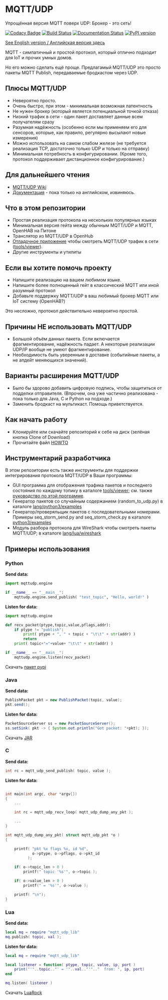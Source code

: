 # MQTT/UDP
Упрощённая версия MQTT поверх UDP: Брокер - это сеть!

[![Codacy Badge](https://api.codacy.com/project/badge/Grade/c498fc36dbea4e41a05f4ba5a8c0ff96)](https://www.codacy.com/app/dzavalishin/mqtt_udp?utm_source=github.com&amp;utm_medium=referral&amp;utm_content=dzavalishin/mqtt_udp&amp;utm_campaign=Badge_Grade) 
[![Build Status](https://travis-ci.org/dzavalishin/mqtt_udp.svg?branch=master)](https://travis-ci.org/dzavalishin/mqtt_udp)
[![Documentation Status](https://readthedocs.org/projects/mqtt-udp/badge/?version=latest)](https://mqtt-udp.readthedocs.io/en/latest/?badge=latest)
[![PyPI version](https://badge.fury.io/py/mqttudp.svg)](https://badge.fury.io/py/mqttudp)

[See English version / Английская версия здесь](./README.md)


MQTT - симпатичный и простой протокол, который отлично подходит для IoT и прочих умных домов.

Но его можно сделать ещё проще. Предлагамый MQTT/UDP это просто
пакеты MQTT Publish, передаваемые бродкастом через UDP.

## Плюсы MQTT/UDP

*   Невероятно просто.
*   Очень быстро, при этом - минимальная возможная латентность
*   Не нужен брокер (который является потенциальной точкой отказа)
*   Низкий трафик в сети - один пакет доставляет данные всем получателям сразу
*   Разумная надёжность (особенно если мы применяем его для сенсоров, которые, как правило, регулярно высылают новые измерения)
*   Можно использовать на самом слабом железе (не требуется реализация TCP, достаточно только UDP и только на отправку)
*   Минимальная потребность в конфигурировании. (Кроме того, протокол поддерживает дистанционное конфигурирование.)

## Для дальнейшего чтения

*   [MQTT/UDP Wiki](../../wiki)
*   [Документация](https://mqtt-udp.readthedocs.io/en/latest/) - пока только на английском, извиняюсь.

## Что в этом репозитории

*   Простая реализация протокола на нескольких популярных языках
*   Минимальная версия гейта между обычным MQTT/UDP и MQTT, OpenHAB на Питоне
*   Транслятор из MQTT/UDP в OpenHub
*   [Отладочное приложение](https://github.com/dzavalishin/mqtt_udp/wiki/MQTT-UDP-Viewer-Help) чтобы смотреть MQTT/UDP трафик в сети ([tools/viewer](tools/viewer)).
*   Другие инструменты и утилиты

## Если вы хотите помочь проекту

*   Напишите реализацию на вашем любимом языке.
*   Напишите более полноценный гейт в классический MQTT или иной разумный протокол
*   Добавьте поддержку MQTT/UDP в ваш любимый брокер MQTT или IoT систему (OpenHAB?)

Это несложно, протокол действительно невероятно простой.

## Причины НЕ использовать MQTT/UDP

*   Большой объём данных пакета. Если включается фрагментирование, надёжность падает. А некоторые реализации UDP/IP вообще не умеют фрагментирование.
*   Необходимость быть уверенным в доставке (событийные пакеты, а не апдейт меняющихся значений). 

## Варианты расширения MQTT/UDP

*   Было бы здорово добавить цифровую подпись, чтобы защититься от подделки отправителя. (Впрочем, она уже частично реализована - пока только для Java, C и Python на подходе.)
*   Заменить бродкаст на мультикаст. Помощь приветствуется.

## Как начать работу

*   Клонируйте или скачайте репозиторий к себе на диск (зелёная кнопка Clone of Download)
*   Прочитайте файл [HOWTO](https://raw.githubusercontent.com/dzavalishin/mqtt_udp/master/HOWTO)

## Инструментарий разработчика

В этом репозитории есть также инструменты для поддержки интегрирования протокола MQTT/UDP в Ваши программы:

*   GUI программа для отображения трафика пакетов и последнего состояния по каждому топику в каталоге [tools/viewer](https://github.com/dzavalishin/mqtt_udp/tree/master/tools/viewer); см. также [руководство по этой программе](https://github.com/dzavalishin/mqtt_udp/wiki/MQTT-UDP-Viewer-Help).
*   Генератор пакетов со случайным содержанием (random_to_udp.py) в каталоге [lang/python3/examples](https://github.com/dzavalishin/mqtt_udp/tree/master/python3/examples) 
*   Генератор/проверяльщик пакетов с последовательными номерами. Примеры seq_storm_send.py and seq_storm_check.py в каталоге [python3/examples](https://github.com/dzavalishin/mqtt_udp/tree/master/python3/examples) 
*   Модуль разбора протокола для WireShark чтобы смотреть пакеты MQTT/UDP; в каталоге [lang/lua/wireshark](https://github.com/dzavalishin/mqtt_udp/tree/master/lua/wireshark)

## Примеры использования

### Python

**Send data:**

```python
import mqttudp.engine

if __name__ == "__main__":
    mqttudp.engine.send_publish( "test_topic", "Hello, world!" )
```

**Listen for data:**

```python
import mqttudp.engine

def recv_packet(ptype,topic,value,pflags,addr):
    if ptype != "publish":
        print( ptype + ", " + topic + "\t\t" + str(addr) )
        return
    print( topic+"="+value+ "\t\t" + str(addr) )

if __name__ == "__main__":
    mqttudp.engine.listen(recv_packet)
```

Скачать [пакет pypi](https://pypi.org/project/mqttudp/)


### Java

**Send data:**

```java
PublishPacket pkt = new PublishPacket(topic, value);
pkt.send();

```

**Listen for data:**


```java
PacketSourceServer ss = new PacketSourceServer();
ss.setSink( pkt -> { System.out.println("Got packet: "+pkt); });

```

Скачать [JAR](https://github.com/dzavalishin/mqtt_udp/blob/master/build/mqtt_udp-0.4.1.jar)


### C

**Send data:**

```c
int rc = mqtt_udp_send_publish( topic, value );

```

**Listen for data:**

```c

int main(int argc, char *argv[])
{
    ...

    int rc = mqtt_udp_recv_loop( mqtt_udp_dump_any_pkt );

    ...
}

int mqtt_udp_dump_any_pkt( struct mqtt_udp_pkt *o )
{

    printf( "pkt %x flags %x, id %d",
            o->ptype, o->pflags, o->pkt_id
          );

    if( o->topic_len > 0 )
        printf(" topic '%s'", o->topic );

    if( o->value_len > 0 )
        printf(" = '%s'", o->value );

    printf( "\n");
}


```


### Lua


**Send data:**


```lua
local mq = require "mqtt_udp_lib"
mq.publish( topic, val );

```

**Listen for data:**


```lua
local mq = require "mqtt_udp_lib"

local listener = function( ptype, topic, value, ip, port )
    print("'"..topic.."' = '"..val.."'".."	from: ", ip, port)
end

mq.listen( listener )
```

Скачать [LuaRock](http://luarocks.org/modules/dzavalishin/mqttudp)



